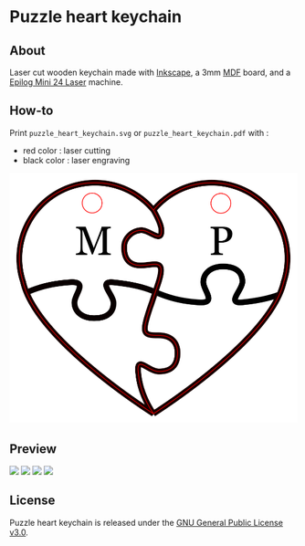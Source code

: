 # Puzzle heart keychain

## About
Laser cut wooden keychain made with [Inkscape](https://inkscape.org/), a 3mm [MDF](https://en.wikipedia.org/wiki/Medium-density_fibreboard) board, and a [Epilog Mini 24 Laser](https://www.epiloglaser.com/laser-machines/legend-laser-series.htm) machine.

## How-to
Print `puzzle_heart_keychain.svg` or `puzzle_heart_keychain.pdf` with :
- red color : laser cutting
- black color : laser engraving

![](puzzle_heart_keychain.png)

## Preview

![](.github/puzzle_heart_keychain_1.jpg)
![](.github/puzzle_heart_keychain_2.jpg)
![](.github/puzzle_heart_keychain_3.jpg)
![](.github/puzzle_heart_keychain_4.jpg)

## License
Puzzle heart keychain is released under the [GNU General Public License v3.0](https://www.gnu.org/licenses/gpl-3.0.fr.html).